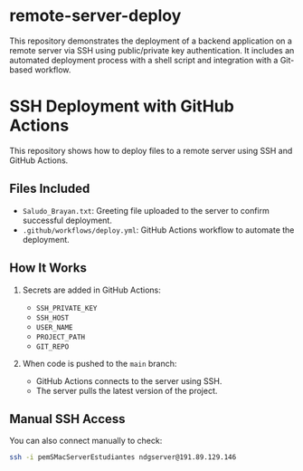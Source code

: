 # remote-server-deploy
This repository demonstrates the deployment of a backend application on a remote server via SSH using public/private key authentication. It includes an automated deployment process with a shell script and integration with a Git-based workflow.

# SSH Deployment with GitHub Actions

This repository shows how to deploy files to a remote server using SSH and GitHub Actions.

## Files Included

- `Saludo_Brayan.txt`: Greeting file uploaded to the server to confirm successful deployment.
- `.github/workflows/deploy.yml`: GitHub Actions workflow to automate the deployment.

## How It Works

1. Secrets are added in GitHub Actions:
   - `SSH_PRIVATE_KEY`
   - `SSH_HOST`
   - `USER_NAME`
   - `PROJECT_PATH`
   - `GIT_REPO`

2. When code is pushed to the `main` branch:
   - GitHub Actions connects to the server using SSH.
   - The server pulls the latest version of the project.

## Manual SSH Access

You can also connect manually to check:

```bash
ssh -i pemSMacServerEstudiantes ndgserver@191.89.129.146
